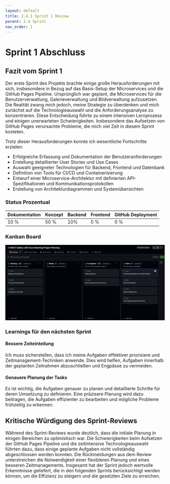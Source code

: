 ```yaml
---
layout: default
title: 2.4.1 Sprint 1 Review
parent: 2.4 Sprint
nav_order: 1
---
```

# Sprint 1 Abschluss

## Fazit vom Sprint 1

Der erste Sprint des Projekts brachte einige große Herausforderungen mit sich, insbesondere in Bezug auf das Basis-Setup der Microservices und die GitHub Pages Pipeline. Ursprünglich war geplant, die Microservices für die Benutzerverwaltung, Galerieverwaltung und Bildverwaltung aufzusetzen. Die Realität zwang mich jedoch, meine Strategie zu überdenken und mich zunächst auf die Technologieauswahl und die Anforderungsanalyse zu konzentrieren. Diese Entscheidung führte zu einem intensiven Lernprozess und einigen unerwarteten Schwierigkeiten. Insbesondere das Aufsetzen von GitHub Pages verursachte Probleme, die mich viel Zeit in diesem Sprint kosteten.

Trotz dieser Herausforderungen konnte ich wesentliche Fortschritte erzielen:

- Erfolgreiche Erfassung und Dokumentation der Benutzeranforderungen
- Erstellung detaillierter User Stories und Use Cases
- Auswahl geeigneter Technologien für Backend, Frontend und Datenbank
- Definition von Tools für CI/CD und Containerisierung
- Entwurf einer Microservice-Architektur mit definierten API-Spezifikationen und Kommunikationsprotokollen
- Erstellung von Architekturdiagrammen und Systemübersichten

### Status Prozentual

| Dokumentation | Konzept | Backend | Frontend | GitHub Deployment |
| ------------- | ------- | ------- | -------- | ----------------- |
| 10 %          | 50 %    | 10%     | 0 %      | 0 %               |

### Kanban Board

![](Pasted%20image%2020240619150500.png)
### Learnings für den nächsten Sprint

#### Bessere Zeiteinteilung

Ich muss sicherstellen, dass ich meine Aufgaben effektiver priorisiere und Zeitmanagement-Techniken anwende. Dies wird helfen, Aufgaben innerhalb der geplanten Zeitrahmen abzuschließen und Engpässe zu vermeiden.

#### Genauere Planung der Tasks

Es ist wichtig, die Aufgaben genauer zu planen und detaillierte Schritte für deren Umsetzung zu definieren. Eine präzisere Planung wird dazu beitragen, die Aufgaben effizienter zu bearbeiten und mögliche Probleme frühzeitig zu erkennen.

## Kritische Würdigung des Sprint-Reviews

Während des Sprint-Reviews wurde deutlich, dass die initiale Planung in einigen Bereichen zu optimistisch war. Die Schwierigkeiten beim Aufsetzen der GitHub Pages Pipeline und die zeitintensive Technologieauswahl führten dazu, dass einige geplante Aufgaben nicht vollständig abgeschlossen werden konnten. Die Rückmeldungen aus dem Review unterstreichen die Notwendigkeit einer flexibleren Planung und eines besseren Zeitmanagements. Insgesamt hat der Sprint jedoch wertvolle Erkenntnisse geliefert, die in den folgenden Sprints berücksichtigt werden können, um die Effizienz zu steigern und die gesetzten Ziele zu erreichen.